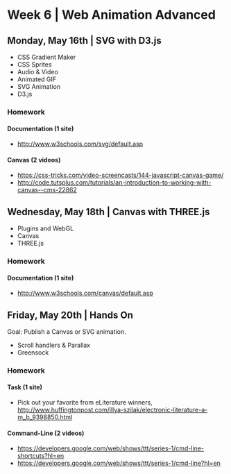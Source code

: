 

# Week 6 | Web Animation Advanced


## Monday, May 16th | SVG with D3.js

- CSS Gradient Maker
- CSS Sprites
- Audio & Video
- Animated GIF
- SVG Animation
- D3.js

### Homework

#### Documentation (1 site)
- http://www.w3schools.com/svg/default.asp

#### Canvas (2 videos)
- https://css-tricks.com/video-screencasts/144-javascript-canvas-game/
- http://code.tutsplus.com/tutorials/an-introduction-to-working-with-canvas--cms-22862



## Wednesday, May 18th | Canvas with THREE.js

- Plugins and WebGL
- Canvas
- THREE.js

### Homework

#### Documentation (1 site)
- http://www.w3schools.com/canvas/default.asp




## Friday, May 20th | Hands On

Goal: Publish a Canvas or SVG animation.

- Scroll handlers & Parallax
- Greensock

### Homework

#### Task (1 site)
- Pick out your favorite from eLiterature winners, http://www.huffingtonpost.com/illya-szilak/electronic-literature-a-m_b_9398850.html

#### Command-Line (2 videos)
- https://developers.google.com/web/shows/ttt/series-1/cmd-line-shortcuts?hl=en
- https://developers.google.com/web/shows/ttt/series-1/cmd-line?hl=en



